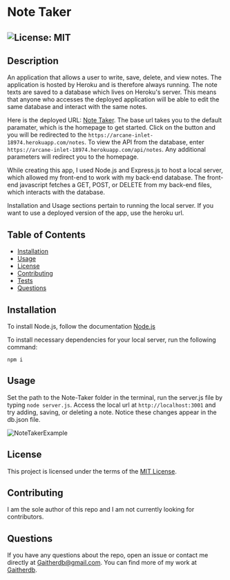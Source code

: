
# Note Taker
  ## ![License: MIT](https://img.shields.io/badge/License-MIT-yellow.svg)

  ## Description

  An application that allows a user to write, save, delete, and view notes. The application is hosted by Heroku and is therefore always running. The note texts are saved to a database which lives on Heroku's server. This means that anyone who accesses the deployed application will be able to edit the same database and interact with the same notes.
  
  Here is the deployed URL: [Note Taker](https://arcane-inlet-18974.herokuapp.com/). The base url takes you to the default paramater, which is the homepage to get started. Click on the button and you will be redirected to the `https://arcane-inlet-18974.herokuapp.com/notes`. To view the API from the database, enter `https://arcane-inlet-18974.herokuapp.com/api/notes`. Any additional parameters will redirect you to the homepage. 

  While creating this app, I used Node.js and Express.js to host a local server, which allowed my front-end to work with my back-end database. The front-end javascript fetches a GET, POST, or DELETE from my back-end files, which interacts with the database. 

  Installation and Usage sections pertain to running the local server. If you want to use a deployed version of the app, use the heroku url. 
  
  

  ## Table of Contents
  * [Installation](#installation)
  * [Usage](#usage)
  * [License](#license)
  * [Contributing](#contributing)
  * [Tests](#tests)
  * [Questions](#questions)
  
  ## Installation
  To install Node.js, follow the documentation [Node.js](https://coding-boot-camp.github.io/full-stack/nodejs/how-to-install-nodejs)

  To install necessary dependencies for your local server, run the following command: 
  ```
  npm i
  ```
  
  ## Usage
  Set the path to the Note-Taker folder in the terminal, run the server.js file by typing `node server.js`. Access the local url at `http://localhost:3001` and try adding, saving, or deleting a note. Notice these changes appear in the db.json file. 

![NoteTakerExample](https://user-images.githubusercontent.com/83731627/129653973-8a02a6c9-7c13-4463-8fdd-14adedd24dc3.png)

  ## License  
  This project is licensed under the terms of the [MIT License](https://opensource.org/licenses/MIT).

  ## Contributing
  I am the sole author of this repo and I am not currently looking for contributors.


  ## Questions
  If you have any questions about the repo, open an issue or contact me directly at Gaitherdb@gmail.com. You can find more of my work at [Gaitherdb](https://github.com/Gaitherdb).
